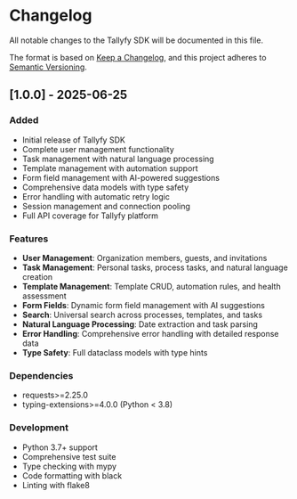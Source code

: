 # Changelog

All notable changes to the Tallyfy SDK will be documented in this file.

The format is based on [Keep a Changelog](https://keepachangelog.com/en/1.0.0/),
and this project adheres to [Semantic Versioning](https://semver.org/spec/v2.0.0.html).

## [1.0.0] - 2025-06-25

### Added
- Initial release of Tallyfy SDK
- Complete user management functionality
- Task management with natural language processing
- Template management with automation support
- Form field management with AI-powered suggestions
- Comprehensive data models with type safety
- Error handling with automatic retry logic
- Session management and connection pooling
- Full API coverage for Tallyfy platform

### Features
- **User Management**: Organization members, guests, and invitations
- **Task Management**: Personal tasks, process tasks, and natural language creation
- **Template Management**: Template CRUD, automation rules, and health assessment
- **Form Fields**: Dynamic form field management with AI suggestions
- **Search**: Universal search across processes, templates, and tasks
- **Natural Language Processing**: Date extraction and task parsing
- **Error Handling**: Comprehensive error handling with detailed response data
- **Type Safety**: Full dataclass models with type hints

### Dependencies
- requests>=2.25.0
- typing-extensions>=4.0.0 (Python < 3.8)

### Development
- Python 3.7+ support
- Comprehensive test suite
- Type checking with mypy
- Code formatting with black
- Linting with flake8